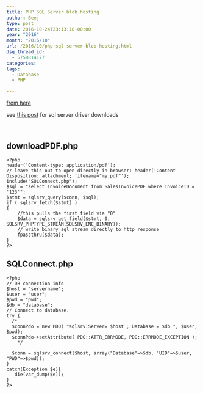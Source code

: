 ```yaml
---
title: PHP SQL Server blob hosting
author: Beej
type: post
date: 2016-10-24T23:13:18+00:00
year: "2016"
month: "2016/10"
url: /2016/10/php-sql-server-blob-hosting.html
dsq_thread_id:
  - 5758814177
categories:
tags:
  - Database
  - PHP

---
```

[from here][1]
  
see [this post][2] for sql server driver downloads
  
&nbsp;

## downloadPDF.php

    <?php
    header('Content-type: application/pdf');
    // leave this out to open directly in browser: header('Content-Disposition: attachment; filename="my.pdf"');
    include("SQLConnect.php");
    $sql = "select InvoiceDocument from SalesInvoicePDF where InvoiceID = '123'";
    $stmt = sqlsrv_query($conn, $sql);
    if ( sqlsrv_fetch($stmt) )
    {
        //this pulls the first field via "0"
        $data = sqlsrv_get_field($stmt, 0, SQLSRV_PHPTYPE_STREAM(SQLSRV_ENC_BINARY));
        // write binary sql stream directly to http response
        fpassthru($data);
    }
    ?>
    

## SQLConnect.php

    <?php
    // DB connection info
    $host = "servername";
    $user = "user";
    $pwd = "pwd";
    $db = "database";
    // Connect to database.
    try {
      /*
      $connPdo = new PDO( "sqlsrv:Server= $host ; Database = $db ", $user, $pwd);
      $connPdo->setAttribute( PDO::ATTR_ERRMODE, PDO::ERRMODE_EXCEPTION );
        */
    
      $conn = sqlsrv_connect($host, array("Database"=>$db, "UID"=>$user, "PWD"=>$pwd));
    }
    catch(Exception $e){
       die(var_dump($e));
    }
    ?>

 [1]: https://social.msdn.microsoft.com/Forums/sqlserver/en-US/ecca0613-bde3-45f6-abc7-dbf3dade4597/retrieving-and-displaying-images?forum=sqldriverforphp
 [2]: /2016/04/sql-server-pdo-php7.html
